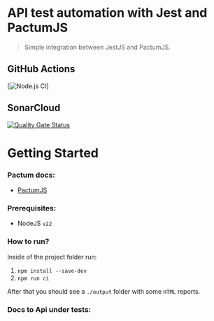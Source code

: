 # API test automation with Jest and PactumJS

> Simple integration between JestJS and PactumJS.

## GitHub Actions

[![Node.js CI](https://github.com/DeivydCharles/prova02-integration-test-deivydcharles/actions)]

## SonarCloud

[![Quality Gate Status](https://sonarcloud.io/api/project_badges/measure?project=ugioni_integration-tests-jest&metric=alert_status)](https://sonarcloud.io/summary/new_code?id=ugioni_integration-tests-jest)

# Getting Started

### Pactum docs:
 - [PactumJS](https://pactumjs.github.io/)

### Prerequisites:
 - NodeJS `v22`

### How to run?

Inside of the project folder run:

 1. `npm install --save-dev`
 1. `npm run ci`

After that you should see a `./output` folder with some `HTML` reports.

### Docs to Api under tests: 
[FakeRESTApi.Web V1]: https://fakerestapi.azurewebsites.net/index.html
